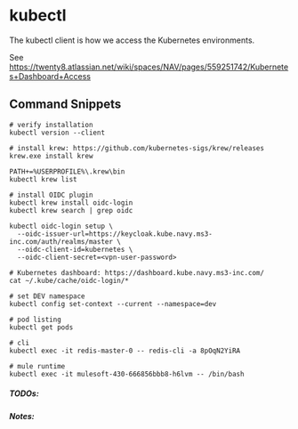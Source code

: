 # kubectl #
The kubectl client is how we access the Kubernetes environments.

See https://twenty8.atlassian.net/wiki/spaces/NAV/pages/559251742/Kubernetes+Dashboard+Access

## Command Snippets

```
# verify installation
kubectl version --client

# install krew: https://github.com/kubernetes-sigs/krew/releases
krew.exe install krew

PATH+=%USERPROFILE%\.krew\bin
kubectl krew list

# install OIDC plugin
kubectl krew install oidc-login
kubectl krew search | grep oidc

kubectl oidc-login setup \
  --oidc-issuer-url=https://keycloak.kube.navy.ms3-inc.com/auth/realms/master \
  --oidc-client-id=kubernetes \
  --oidc-client-secret=<vpn-user-password>

# Kubernetes dashboard: https://dashboard.kube.navy.ms3-inc.com/
cat ~/.kube/cache/oidc-login/*

# set DEV namespace
kubectl config set-context --current --namespace=dev

# pod listing
kubectl get pods

# cli
kubectl exec -it redis-master-0 -- redis-cli -a 8pOqN2YiRA

# mule runtime
kubectl exec -it mulesoft-430-666856bbb8-h6lvm -- /bin/bash
```

##### TODOs:
##### Notes:
